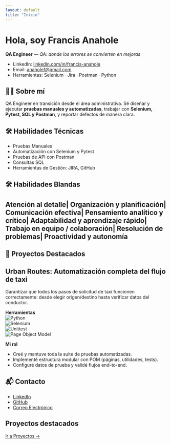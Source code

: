 ```yaml
---
layout: default
title: "Inicio"
---
```


# Hola, soy Francis Anahole
**QA Engineer** — *QA: donde los errores se convierten en mejoras*

- LinkedIn: [linkedin.com/in/francis-anahole](https://www.linkedin.com/in/francis-anahole)
- Email: [anaholef@gmail.com](mailto:anaholef@gmail.com)
- Herramientas: Selenium · Jira · Postman · Python

## 👩‍💻 Sobre mí

QA Engineer en transición desde el área administrativa. Sé diseñar y ejecutar **pruebas manuales y automatizadas**, trabajar con **Selenium, Pytest, SQL y Postman**, y reportar defectos de manera clara.

## 🛠 Habilidades Técnicas

- Pruebas Manuales
- Automatización con Selenium y Pytest
- Pruebas de API con Postman
- Consultas SQL
- Herramientas de Gestión: JIRA, GitHub

## 🛠 Habilidades Blandas

 Atención al detalle| Organización y planificación| Comunicación efectiva| Pensamiento analítico y crítico| Adaptabilidad y aprendizaje rápido| Trabajo en equipo / colaboración| Resolución de problemas| Proactividad y autonomía
- 
## 📂 Proyectos Destacados
## Urban Routes: Automatización completa del flujo de taxi

Garantizar que todos los pasos de solicitud de taxi funcionen correctamente: desde elegir origen/destino hasta verificar datos del conductor.

**Herramientas**  
![Python](https://img.shields.io/badge/Python-3776AB?style=for-the-badge&logo=python&logoColor=white)  
![Selenium](https://img.shields.io/badge/Selenium-43B02A?style=for-the-badge&logo=selenium&logoColor=white)  
![Unittest](https://img.shields.io/badge/Unittest-FFCA28?style=for-the-badge&logo=python&logoColor=black)  
![Page Object Model](https://img.shields.io/badge/Page%20Object%20Model-POM-blue?style=for-the-badge)

**Mi rol**  
- Creé y mantuve toda la suite de pruebas automatizadas.  
- Implementé estructura modular con POM (páginas, utilidades, tests).  
- Configuré datos de prueba y validé flujos end-to-end.

## 📬 Contacto

- [LinkedIn](https://www.linkedin.com/in/francis-anahole)
- [GitHub](https://github.com/Francis2040)
- [Correo Electrónico](mailto:anaholef@gmail.com)

## Proyectos destacados

[Ir a Proyectos →](/proyectos)


